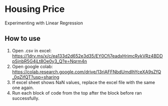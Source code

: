 # Housing Price

Experimenting with Linear Regression

## How to use

1. Open .csv in excel: https://1drv.ms/x/c/ea133d2d652e3d35/EY0Cfj7eadxHrimcRykVRz4BDDpSjnbR5G4jLt8Oe0y3_Q?e=Nqrm4n
2. Open google colab: https://colab.research.google.com/drive/13riAFFNbdUmdIhYceXA9sZfQ_0qZifQT?usp=sharing
3. If excel sheet shows NaN values, replace the excel file with the same one again.
4. Run each block of code from the top after the block before ran successfully.
